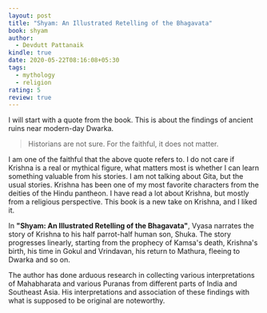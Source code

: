 ```yaml
---
layout: post
title: "Shyam: An Illustrated Retelling of the Bhagavata"
book: shyam
author:
  - Devdutt Pattanaik
kindle: true
date: 2020-05-22T08:16:08+05:30
tags:
  - mythology
  - religion
rating: 5
review: true
---
```


<!-- {{< figure type="margin" src="/images/books/shyam.jpg" rating="5" title="Shyam: An Illustrated Retelling of the Bhagavata">}} -->

I will start with a quote from the book. This is about the findings of ancient ruins near modern-day Dwarka.

> Historians are not sure. For the faithful, it does not matter.

I am one of the faithful that the above quote refers to. I do not care if Krishna is a real or mythical figure, what matters most is whether I can learn something valuable from his stories. I am not talking about Gita, but the usual stories. Krishna has been one of my most favorite characters from the deities of the Hindu pantheon. I have read a lot about Krishna, but mostly from a religious perspective. This book is a new take on Krishna, and I liked it.

In **"Shyam: An Illustrated Retelling of the Bhagavata"**, Vyasa narrates the story of Krishna to his half parrot-half human son, Shuka. The story progresses linearly, starting from the prophecy of Kamsa's death, Krishna's birth, his time in Gokul and Vrindavan, his return to Mathura, fleeing to Dwarka and so on.

The author has done arduous research in collecting various interpretations of Mahabharata and various Puranas from different parts of India and Southeast Asia. His interpretations and association of these findings with what is supposed to be original are noteworthy.